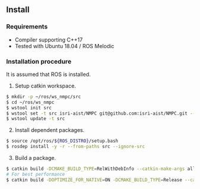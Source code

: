 ## Install

### Requirements
- Compiler supporting C++17
- Tested with Ubuntu 18.04 / ROS Melodic

### Installation procedure
It is assumed that ROS is installed.

1. Setup catkin workspace.
```bash
$ mkdir -p ~/ros/ws_nmpc/src
$ cd ~/ros/ws_nmpc
$ wstool init src
$ wstool set -t src isri-aist/NMPC git@github.com:isri-aist/NMPC.git --git -y
$ wstool update -t src
```

2. Install dependent packages.
```bash
$ source /opt/ros/${ROS_DISTRO}/setup.bash
$ rosdep install -y -r --from-paths src --ignore-src
```

3. Build a package.
```bash
$ catkin build -DCMAKE_BUILD_TYPE=RelWithDebInfo --catkin-make-args all tests
# For best performance
$ catkin build -DOPTIMIZE_FOR_NATIVE=ON -DCMAKE_BUILD_TYPE=Release --catkin-make-args all tests
```
